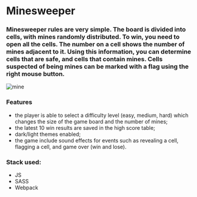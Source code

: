 # Minesweeper

### Minesweeper rules are very simple. The board is divided into cells, with mines randomly distributed. To win, you need to open all the cells. The number on a cell shows the number of mines adjacent to it. Using this information, you can determine cells that are safe, and cells that contain mines. Cells suspected of being mines can be marked with a flag using the right mouse button.

![mine](https://github.com/user-attachments/assets/1f1e4604-ba6e-47fb-a6bc-3aa33c5f7b0c)

### Features
- the player is able to select a difficulty level (easy, medium, hard) which changes the size of the game board and the number of mines;
- the latest 10 win results are saved in the high score table;
- dark/light themes enabled;
- the game include sound effects for events such as revealing a cell, flagging a cell, and game over (win and lose).
  
### Stack used:
 - JS
 - SASS
 - Webpack
